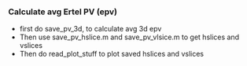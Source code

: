 ### Calculate avg Ertel PV (epv)
* first do save_pv_3d, to calculate avg 3d epv
* Then use save_pv_hslice.m and save_pv_vlsice.m to get hslices and vslices 
* Then do read_plot_stuff to plot saved hslices and vslices
